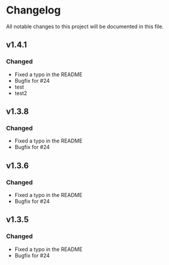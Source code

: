 # Changelog
All notable changes to this project will be documented in this file.

## v1.4.1
### Changed
 - Fixed a typo in the README
 - Bugfix for #24
 - test
 - test2
## v1.3.8
### Changed
 - Fixed a typo in the README
 - Bugfix for #24
 
## v1.3.6
### Changed
 - Fixed a typo in the README
 - Bugfix for #24
 
## v1.3.5
### Changed
 - Fixed a typo in the README
 - Bugfix for #24